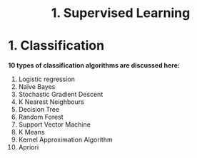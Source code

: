 <h1 align="center" >
    1. Supervised Learning
</h1>

# 1. Classification

**10 types of classification algorithms are discussed here:**
1. Logistic regression 
2. Naïve Bayes 
3. Stochastic Gradient Descent 
4. K Nearest Neighbours
5. Decision Tree 
6. Random Forest 
7. Support Vector Machine 
8. K Means
9. Kernel Approximation Algorithm
10. Apriori
